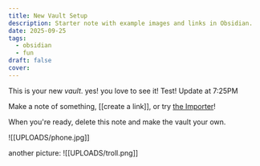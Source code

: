 ```yaml
---
title: New Vault Setup
description: Starter note with example images and links in Obsidian.
date: 2025-09-25
tags:
  - obsidian
  - fun
draft: false
cover:
---
```


This is your new *vault*. yes! you love to see it! Test! Update at 7:25PM

Make a note of something, [[create a link]], or try [the Importer](https://help.obsidian.md/Plugins/Importer)!

When you're ready, delete this note and make the vault your own.

![[UPLOADS/phone.jpg]]

another picture:
![[UPLOADS/troll.png]]
